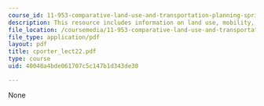 ```yaml
---
course_id: 11-953-comparative-land-use-and-transportation-planning-spring-2006
description: This resource includes information on land use, mobility, and accessibility.
file_location: /coursemedia/11-953-comparative-land-use-and-transportation-planning-spring-2006/40048a4bde061707c5c147b1d343de30_cporter_lect22.pdf
file_type: application/pdf
layout: pdf
title: cporter_lect22.pdf
type: course
uid: 40048a4bde061707c5c147b1d343de30

---
```

None
